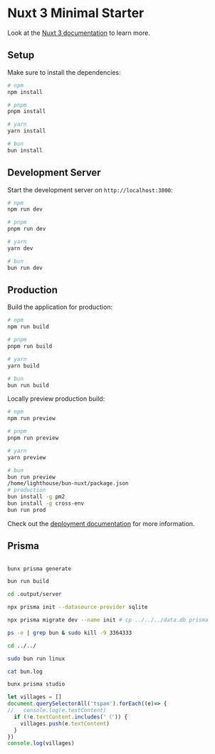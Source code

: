 # Nuxt 3 Minimal Starter

Look at the [Nuxt 3 documentation](https://nuxt.com/docs/getting-started/introduction) to learn more.

## Setup

Make sure to install the dependencies:

```bash
# npm
npm install

# pnpm
pnpm install

# yarn
yarn install

# bun
bun install
```

## Development Server

Start the development server on `http://localhost:3000`:

```bash
# npm
npm run dev

# pnpm
pnpm run dev

# yarn
yarn dev

# bun
bun run dev
```

## Production

Build the application for production:

```bash
# npm
npm run build

# pnpm
pnpm run build

# yarn
yarn build

# bun
bun run build
```

Locally preview production build:

```bash
# npm
npm run preview

# pnpm
pnpm run preview

# yarn
yarn preview

# bun
bun run preview
/home/lighthouse/bun-nuxt/package.json
# production
bun install -g pm2
bun install -g cross-env
bun run prod
```


Check out the [deployment documentation](https://nuxt.com/docs/getting-started/deployment) for more information.

## Prisma
```bash

bunx prisma generate

bun run build

cd .output/server

npx prisma init --datasource-provider sqlite 

npx prisma migrate dev --name init # cp ../../../data.db prisma

ps -e | grep bun & sudo kill -9 3364333

cd ../../

sudo bun run linux

cat bun.log

bunx prisma studio
```


```js
let villages = []
document.querySelectorAll('tspan').forEach((e)=> {
//   console.log(e.textContent)
  if (!e.textContent.includes('（')) {
    villages.push(e.textContent)
  }
})
console.log(villages)
```